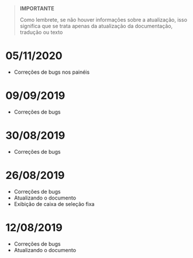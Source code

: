 >**IMPORTANTE**
>
>Como lembrete, se não houver informações sobre a atualização, isso significa que se trata apenas da atualização da documentação, tradução ou texto

# 05/11/2020

- Correções de bugs nos painéis

# 09/09/2019

- Correções de bugs

# 30/08/2019

- Correções de bugs

# 26/08/2019

- Correções de bugs
- Atualizando o documento
- Exibição de caixa de seleção fixa

# 12/08/2019

- Correções de bugs
- Atualizando o documento
